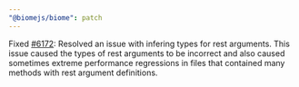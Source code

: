 ```yaml
---
"@biomejs/biome": patch
---
```


Fixed [#6172](https://github.com/biomejs/biome/issues/6172): Resolved an issue with infering types for rest arguments. This issue caused the types of rest arguments to be incorrect and also caused sometimes extreme performance regressions in files that contained many methods with rest argument definitions.
